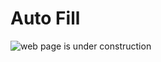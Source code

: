 # Auto Fill

![web page is under construction](https://docimages.blob.core.chinacloudapi.cn/images/commingsoon20210514.jpg)
